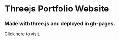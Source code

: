 # Threejs Portfolio Website
### Made with three.js and deployed in gh-pages.
Click [here](https://anirudhpanda.github.io/threejs-web/) to visit.
